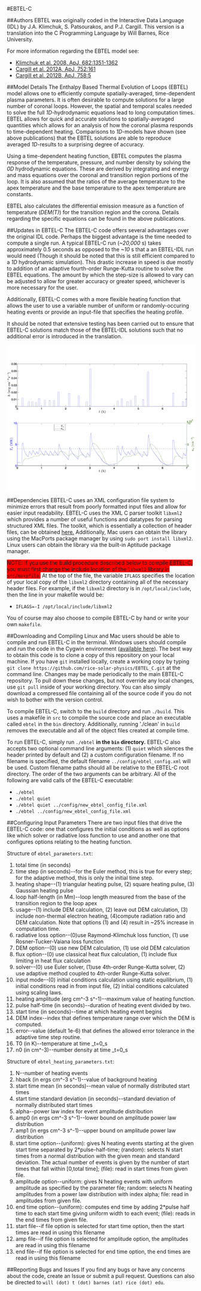 #EBTEL-C

##Authors
EBTEL was originally coded in the Interactive Data Language (IDL) by J.A. Klimchuk, S. Patsourakos, and P.J. Cargill. This version is a translation into the C Programming Language by Will Barnes, Rice University.

For more information regarding the EBTEL model see:

+ <a href="http://adsabs.harvard.edu/abs/2008ApJ...682.1351K">Klimchuk et al. 2008, ApJ, 682:1351-1362</a>
+ <a href="http://adsabs.harvard.edu/abs/2012ApJ...752..161C">Cargill et al. 2012A, ApJ, 752:161</a>
+ <a href="http://adsabs.harvard.edu/abs/2012ApJ...758....5C">Cargill et al. 2012B, ApJ, 758:5</a>

##Model Details
The Enthalpy Based Thermal Evolution of Loops (EBTEL) model allows one to efficiently compute spatially-averaged, time-dependent plasma parameters. It is often desirable to compute solutions for a large number of coronal loops. However, the spatial and temporal scales needed to solve the full _1D_-hydrodynamic equations lead to long computation times. EBTEL allows for quick and accurate solutions to spatially-averaged quantities which allows for an analysis of how the coronal plasma responds to time-dependent heating. Comparisons to _1D_-models have shown (see above publications) that the EBTEL solutions are able to reproduce averaged _1D_-results to a surprising degree of accuracy.

Using a time-dependent heating function, EBTEL computes the plasma response of the temperature, pressure, and number density by solving the _0D_ hydrodynamic equations. These are derived by integrating and energy and mass equations over the coronal and transition region portions of the loop. It is also assumed that the ratios of the average temperature to the apex temperature and the base temperature to the apex temperature are constants.

EBTEL also calculates the differential emission measure as a function of temperature (_DEM(T)_) for the transition region and the corona. Details regarding the specific equations can be found in the above publications.

##Updates in EBTEL-C
The EBTEL-C code offers several advantages over the original IDL code. Perhaps the biggest advantage is the time needed to compute a single run. A typical EBTEL-C run (_~20,000_ s) takes approximately 0.5 seconds as opposed to the _~10_ s that a an EBTEL-IDL run would need (Though it should be noted that this is still efficient compared to a _1D_ hydrodynamic simulation). This drastic increase in speed is due mostly to addition of an adaptive fourth-order Runge-Kutta routine to solve the EBTEL equations. The amount by which the step-size is allowed to vary can be adjusted to allow for greater accuracy or greater speed, whichever is more necessary for the user. 

Additionally, EBTEL-C comes with a more flexible heating function that allows the user to use a variable number of uniform or randomly-occuring heating events or provide an input-file that specifies the heating profile. 

It should be noted that extensive testing has been carried out to ensure that EBTEL-C solutions match those of the EBTEL-IDL solutions such that no additional error is introduced in the translation.

![Example EBTEL-C run showing resulting temperature and density profiles from an impulsive heating event](ebtelC_example.png)

##Dependencies
EBTEL-C uses an XML configuration file system to minimize errors that result from poorly formatted input files and allow for easier input readability. EBTEL-C uses the XML C parser toolkit `libxml2` which provides a number of useful functions and datatypes for parsing structured XML files. The toolkit, which is essentially a collection of header files, can be obtained <a href="http://xmlsoft.org/downloads.html">here.</a> Additionally, Mac users can obtain the library using the MacPorts package manager by using `sudo port install libxml2`. Linux users can obtain the library via the built-in Aptitude package manager.

<span style="background-color:red;">NOTE: If you use the build procedure described below to compile EBTEL-C, you must first change the include location of the `libxml2` library in `src/makefile`.</span> At the top of the file, the variable `IFLAGS` specifies the location of your local copy of the `libxml2` directory containing all of the necessary header files. For example, if the `libxml2` directory is in `/opt/local/include`, then the line in your makefile would be:

+ `IFLAGS=-I /opt/local/include/libxml2`

You of course may also choose to compile EBTEL-C by hand or write your own `makefile`.

##Downloading and Compiling
Linux and Mac users should be able to compile and run EBTEL-C in the terminal. Windows users should compile and run the code in the Cygwin environment (<a href="https://www.cygwin.com/">available here</a>). The best way to obtain this code is to clone a copy of this repository on your local machine. If you have `git` installed locally, create a working copy by typing `git clone https://github.com/rice-solar-physics/EBTEL_C.git` at the command line. Changes may be made periodically to the main EBTEL-C repository. To pull down these changes, but not override any local changes, use `git pull` inside of your working directory. You can also simply download a compressed file containing all of the source code if you do not wish to bother with the version control.

To compile EBTEL-C, switch to the `build` directory and run `./build`. This uses a makefile in `src` to compile the source code and place an executable called `ebtel` in the `bin` directory. Additionally, running './clean' in `build` removes the executable and all of the object files created at compile time.

To run EBTEL-C, simply run `./ebtel` <b>in the `bin` directory.</b> EBTEL-C also accepts two optional command line arguments: (1) `quiet` which silences the header printed by default and (2) a custom configuration filename. If no filename is specified, the default filename `../config/ebtel_config.xml` will be used. Custom filename paths should all be relative to the EBTEL-C root directory. The order of the two arguments can be arbitrary. All of the following are valid calls of the EBTEL-C executable:

+ `./ebtel`
+ `./ebtel quiet`
+ `./ebtel quiet ../config/new_ebtel_config_file.xml`
+ `./ebtel ../config/new_ebtel_config_file.xml`  

##Configuring Input Parameters
There are two input files that drive the EBTEL-C code: one that configures the initial conditions as well as options like which solver or radiative loss function to use and another one that configures options relating to the heating function.

Structure of `ebtel_parameters.txt`:

1. total time (in seconds)
2. time step (in seconds)--for the Euler method, this is true for every step; for the adaptive method, this is only the initial time step.
3. heating shape--(1) triangular heating pulse, (2) square heating pulse, (3) Gaussian heating pulse
4. loop half-length (in Mm)--loop length measured from the base of the transition region to the loop apex
5. usage--(1) include DEM calculation, (2) leave out DEM calculation, (3) include non-thermal electron heating, (4)compute radiation ratio and DEM calculation. Note that options (1) and (4) result in ~25% increase in computation time.
6. radiative loss option--(0)use Raymond-Klimchuk loss function, (1) use Rosner-Tucker-Vaiana loss function
7. DEM option--(0) use new DEM calculation, (1) use old DEM calculation
8. flux option--(0) use classical heat flux calculation, (1) include flux limiting in heat flux calculation
9. solver--(0) use Euler solver, (1)use 4th-order Runge-Kutta solver, (2) use adaptive method coupled to 4th-order Runge-Kutta solver.
10. input mode--(0) initial conditions calculation using static equilibrium, (1) initial conditions read in from input file, (2) initial conditions calculated using scaling laws.
11. heating amplitude (erg cm^-3 s^-1)--maximum value of heating function.
12. pulse half-time (in seconds)--duration of heating event divided by two.
13. start time (in seconds)--time at which heating event begins
14. DEM index--index that defines temperature range over which the DEM is computed.
15. error--value (default 1e-6) that defines the allowed error tolerance in the adaptive time step routine.
16. T0 (in K)--temperature at time _t=0_s
17. n0 (in cm^-3)--number density at time _t=0_s

Structure of `ebtel_heating_parameters.txt`:

1. N--number of heating events
2. hback (in ergs cm^-3 s^-1)--value of background heating 
3. start time mean (in seconds)--mean value of normally distributed start times
4. start time standard deviation (in seconds)--standard deviation of normally distributed start times
5. alpha--power law index for event amplitude distribution
6. amp0 (in ergs cm^-3 s^-1)--lower bound on amplitude power law distribution
7. amp1 (in ergs cm^-3 s^-1)--upper bound on amplitude power law distribution
8. start time option--(uniform): gives N heating events starting at the given start time separated by 2*pulse-half-time; (random): selects N start times from a normal distribution with the given mean and standard deviation. The actual number of events is given by the number of start times that fall within [0,total time]; (file): read in start times from given file.
9. amplitude option--uniform: gives N heating events with uniform amplitude as specified by the parameter file; random: selects N heating amplitudes from a power law distribution with index alpha; file: read in amplitudes from given file.
10. end time option--(uniform): computes end time by adding 2*pulse half time to each start time giving uniform width to each event; (file): reads in the end times from given file.
11. start file--if file option is selected for start time option, then the start times are read in using this filename
12. amp file--if file option is selected for amplitude option, the amplitudes are read in using this filename
13. end file--if file option is selected for end time option, the end times are read in using this filename

##Reporting Bugs and Issues
If you find any bugs or have any concerns about the code, create an Issue or submit a pull request. Questions can also be directed to `will (dot) t (dot) barnes (at) rice (dot) edu`.
